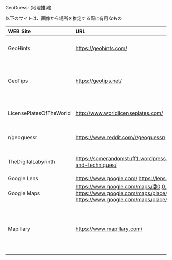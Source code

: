 GeoGuessr (地理推測)

以下のサイトは、画像から場所を推定する際に有用なもの

| WEB Site    | URL                    | Remarks                                      |
|:--          |:--                     |:--                                           |
| GeoHints    | https://geohints.com/  | 国別の画像と主な特徴を提供                     |
| GeoTips     | https://geotips.net/   | 多くのメタ情報 (カメラの品質、車とトレッカーなど)|
| LicensePlatesOfTheWorld | http://www.worldlicenseplates.com/ | 世界のナンバー プレート |
| r/geoguessr | https://www.reddit.com/r/geoguessr/ | geoguessr用Redditコミュニティ    |
| TheDigitalLabyrinth | https://somerandomstuff1.wordpress.com/2019/02/08/geoguessr-the-top-tips-tricks-and-techniques/ | 未整理の大規模なブログ投稿 |
| Google Lens | https://www.google.com/ https://lens.google/ | |
| Google Maps | https://www.google.com/maps/@0,0,5z https://www.google.com/maps/place/6%C2%B023'00.0%22N+2%C2%B045'00.0%22E https://www.google.com/maps/place/8%C2%B000'00.0%22S+34%C2%B050'20.0%22W | |
| Mapillary   | https://www.mapillary.com/ | Meta社のstreet-level images and mapプラットフォーム |

